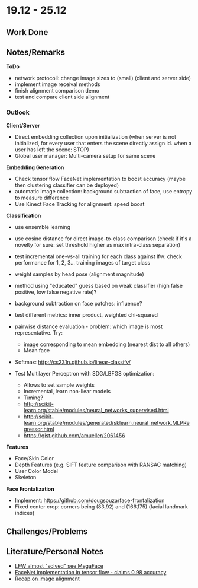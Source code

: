 # 19.12 - 25.12

## Work Done

## Notes/Remarks


**ToDo**
- network protocoll: change image sizes to (small) (client and server side)
- implement image receival methods
- finish alignment comparison demo
- test and compare client side alignment

### Outlook

**Client/Server**
- Direct embedding collection upon initialization (when server is not initialized, for every user that enters the scene directly assign id. when a user has left the scene: STOP)
- Global user manager: Multi-camera setup for same scene

**Embedding Generation**
- Check tensor flow FaceNet implementation to boost accuracy (maybe then clustering classifier can be deployed)
- automatic image collection: background subtraction of face, use entropy to measure difference
- Use Kinect Face Tracking for alignment: speed boost

**Classification**
- use ensemble learning
- use cosine distance for direct image-to-class comparison (check if it's a novelty for sure: set threshold higher as max intra-class separation)
- test incremental one-vs-all training for each class against lfw: check performance for 1, 2, 3... training images of target class
- weight samples by head pose (alignment magnitude)
- method using "educated" guess based on weak classifier (high false positive, low false negative rate)?
- background subtraction on face patches: influence?
- test different metrics: inner product, weighted chi-squared
- pairwise distance evaluation - problem: which image is most representative. Try: 
	- image corresponding to mean embedding (nearest dist to all others)
	- Mean face
- Softmax: http://cs231n.github.io/linear-classify/
	
- Test Multilayer Perceptron with SDG/LBFGS optimization: 
	- Allows to set sample weights
	- Incremental, learn non-liear models
	- Timing?
	- http://scikit-learn.org/stable/modules/neural_networks_supervised.html
	- http://scikit-learn.org/stable/modules/generated/sklearn.neural_network.MLPRegressor.html
	- https://gist.github.com/amueller/2061456
	
**Features**
- Face/Skin Color
- Depth Features (e.g. SIFT feature comparison with RANSAC matching)
- User Color Model
- Skeleton

**Face Frontalization**
- Implement: https://github.com/dougsouza/face-frontalization
- Fixed center crop: corners being (83,92) and (166,175) (facial landmark indices)

## Challenges/Problems

## Literature/Personal Notes

- [LFW almost "solved" see MegaFace](http://megaface.cs.washington.edu/)
- [FaceNet implementation in tensor flow - claims 0.98 accuracy](https://github.com/davidsandberg/facenet)
- [Recap on image alignment](https://medium.com/@ageitgey/machine-learning-is-fun-part-4-modern-face-recognition-with-deep-learning-c3cffc121d78#.kuom2iews)